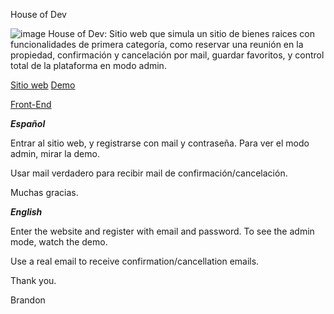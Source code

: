 House of Dev

![image](https://res.cloudinary.com/daynclfo8/image/upload/v1755613792/hod-github.png)
House of Dev:
Sitio web que simula un sitio de bienes raices con funcionalidades de primera categoría, como reservar una reunión en la propiedad, confirmación y cancelación por mail, guardar favoritos, y control total de la plataforma en modo admin.

[Sitio web](https://house-of-dev-client.vercel.app/)
[Demo](https://www.youtube.com/watch?v=LiaV7xHjJmk)

[Front-End](https://github.com/pibelanzallamas/house-of-dev-client-deploy)



_**Español**_

Entrar al sitio web, y registrarse con mail y contraseña. Para ver el modo admin, mirar la demo.

Usar mail verdadero para recibir mail de confirmación/cancelación.

Muchas gracias.

_**English**_

Enter the website and register with email and password. To see the admin mode, watch the demo.

Use a real email to receive confirmation/cancellation emails.

Thank you.

Brandon
